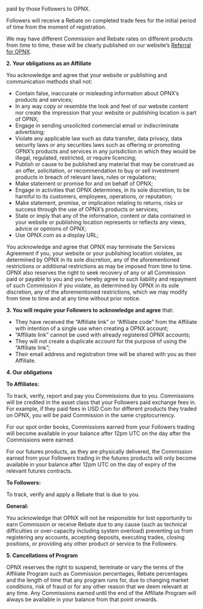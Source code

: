  paid by those Followers to OPNX.

Followers will receive a Rebate on completed trade fees for the initial period of time from the moment of registration.

We may have different Commission and Rebate rates on different products from time to time, these will be clearly published on our website’s [Referral for OPNX](https://www.opnx.com/user/home/referral).

**2. Your obligations as an Affiliate**

You acknowledge and agree that your website or publishing and communication methods shall not:



* Contain false, inaccurate or misleading information about OPNX’s products and services;
* In any way copy or resemble the look and feel of our website content nor create the impression that your website or publishing location is part of OPNX;
* Engage in sending unsolicited commercial email or indiscriminate advertising;
* Violate any applicable law such as data transfer, data privacy, data security laws or any securities laws such as offering or promoting OPNX’s products and services in any jurisdiction in which they would be illegal, regulated, restricted, or require licencing;
* Publish or cause to be published any material that may be construed as an offer, solicitation, or recommendation to buy or sell investment products in breach of relevant laws, rules or regulations;
* Make statement or promise for and on behalf of OPNX;
* Engage in activities that OPNX determines, in its sole discretion, to be harmful to its customers, employees, operations, or reputation;
* Make statement, promise, or implication relating to returns, risks or success through the use of OPNX’s products or services;
* State or imply that any of the information, content or data contained in your website or publishing location represents or reflects any views, advice or opinions of OPNX;
* Use OPNX.com as a display URL;

You acknowledge and agree that OPNX may terminate the Services Agreement if you, your website or your publishing location violates, as determined by OPNX in its sole discretion, any of the aforementioned restrictions or additional restrictions as may be imposed from time to time. OPNX also reserves the right to seek recovery of any or all Commission paid or payable to you and you hereby agree to such liability and repayment of such Commission if you violate, as determined by OPNX in its sole discretion, any of the aforementioned restrictions, which we may modify from time to time and at any time without prior notice.

**3. You will require your Followers to acknowledge and agree** that:



* They have received the “Affiliate link” or “Affiliate code” from the Affiliate with intention of a single use when creating a OPNX account;
* “Affiliate link” cannot be used with already registered OPNX accounts;
* They will not create a duplicate account for the purpose of using the “Affiliate link”;
* Their email address and registration time will be shared with you as their Affiliate.

**4. Our obligations**

**To Affiliates:**

To track, verify, report and pay you Commissions due to you. Commissions will be credited in the asset class that your Followers paid exchange fees in. For example, if they paid fees in USD Coin for different products they traded on OPNX, you will be paid Commission in the same cryptocurrency.

For our spot order books, Commissions earned from your Followers trading will become available in your balance after 12pm UTC on the day after the Commissions were earned.

For our futures products, as they are physically delivered, the Commission earned from your Followers trading in the futures products will only become available in your balance after 12pm UTC on the day of expiry of the relevant futures contracts.

**To Followers:**

To track, verify and apply a Rebate that is due to you.

**General:**

You acknowledge that OPNX will not be responsible for lost opportunity to earn Commission or receive Rebate due to any cause (such as technical difficulties or over-capacity including system overload) preventing us from registering any accounts, accepting deposits, executing trades, closing positions, or providing any other product or service to the Followers.

**5. Cancellations of Program**

OPNX reserves the right to suspend, terminate or vary the terms of the Affiliate Program such as Commission percentages, Rebate percentages and the length of time that any program runs for, due to changing market conditions, risk of fraud or for any other reason that we deem relevant at any time. Any Commissions earned until the end of the Affiliate Program will always be available in your balance from that point onwards.
